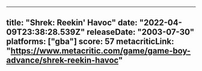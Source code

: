 
---
title: "Shrek: Reekin' Havoc"
date: "2022-04-09T23:38:28.539Z"
releaseDate: "2003-07-30"
platforms: ["gba"]
score: 57
metacriticLink: "https://www.metacritic.com/game/game-boy-advance/shrek-reekin-havoc"
---
